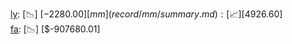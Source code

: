 [ly](record/ly/summary.md): [📉] [$-2280.00]  
[mm](record/mm/summary.md): [📈] [$4926.60]  
[fa](record/fa/summary.md): [📉] [$-907680.01]  
